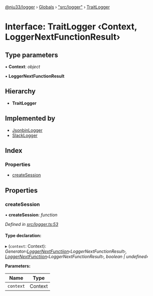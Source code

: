 [@nju33/logger](../README.md) › [Globals](../globals.md) › ["src/logger"](../modules/_src_logger_.md) › [TraitLogger](_src_logger_.traitlogger.md)

# Interface: TraitLogger ‹**Context, LoggerNextFunctionResult**›

## Type parameters

▪ **Context**: *object*

▪ **LoggerNextFunctionResult**

## Hierarchy

* **TraitLogger**

## Implemented by

* [JsonbinLogger](../classes/_src_jsonbin_logger_.jsonbinlogger.md)
* [SlackLogger](../classes/_src_slack_logger_.slacklogger.md)

## Index

### Properties

* [createSession](_src_logger_.traitlogger.md#createsession)

## Properties

###  createSession

• **createSession**: *function*

*Defined in [src/logger.ts:53](https://github.com/nju33/logger/blob/7022c1f/src/logger.ts#L53)*

#### Type declaration:

▸ (`context`: Context): *Generator‹[LoggerNextFunctiion](../modules/_src_logger_.md#loggernextfunctiion)‹LoggerNextFunctionResult›, [LoggerNextFunctiion](../modules/_src_logger_.md#loggernextfunctiion)‹LoggerNextFunctionResult›, boolean | undefined›*

**Parameters:**

Name | Type |
------ | ------ |
`context` | Context |
